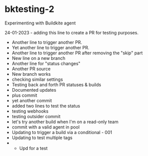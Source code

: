 # bktesting-2
Experimenting with Buildkite agent

24-01-2023 - adding this line to create a PR for testing purposes.
- Another line to trigger another PR.
- Yet another line to trigger another PR.
- Another line to trigger another PR after removing the "skip" part
- New line on a new branch
- Another line for "status changes"
- Another PR source
- New branch works
- checking similar settings
- Testing back and forth PR statuses & builds
- Documented updates
- plus commit
- yet another commit
- added two lines to test the status
- testing webhooks
- testing outsider commit
- let's try another build when I'm on a read-only team
- commit with a valid agent in pool
- Updating to trigger a build via a conditional - 001
- Updating to test multiple tags
- - Upd for a test
